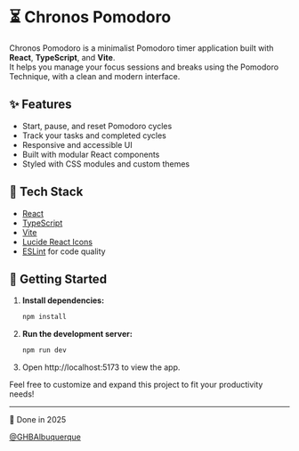 # ⏳ Chronos Pomodoro

Chronos Pomodoro is a minimalist Pomodoro timer application built with
**React**, **TypeScript**, and **Vite**.  
It helps you manage your focus sessions and breaks using the Pomodoro Technique,
with a clean and modern interface.

## ✨ Features

- Start, pause, and reset Pomodoro cycles
- Track your tasks and completed cycles
- Responsive and accessible UI
- Built with modular React components
- Styled with CSS modules and custom themes

## 🧰 Tech Stack

- [React](https://react.dev/)
- [TypeScript](https://www.typescriptlang.org/)
- [Vite](https://vitejs.dev/)
- [Lucide React Icons](https://lucide.dev/)
- [ESLint](https://eslint.org/) for code quality

## 🚀 Getting Started

1. **Install dependencies:**
   ```sh
   npm install
   ```
2. **Run the development server:**

   ```sh
   npm run dev
   ```

3. Open http://localhost:5173 to view the app.

Feel free to customize and expand this project to fit your productivity needs!

---

📅 Done in 2025

[@GHBAlbuquerque](https://github.com/GHBAlbuquerque)
